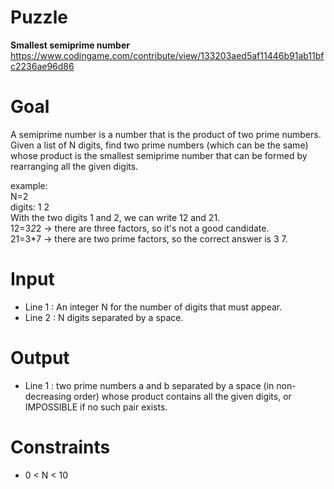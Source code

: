 # Puzzle
**Smallest semiprime number** https://www.codingame.com/contribute/view/133203aed5af11446b91ab11bfc2236ae96d86

# Goal
A semiprime number is a number that is the product of two prime numbers.  
Given a list of N digits, find two prime numbers (which can be the same) whose product is the smallest semiprime number that can be formed by rearranging all the given digits.  

example:  
N=2  
digits: 1 2  
With the two digits 1 and 2, we can write 12 and 21.  
12=3*2*2 -> there are three factors, so it's not a good candidate.  
21=3*7 -> there are two prime factors, so the correct answer is 3 7.  

# Input
* Line 1 : An integer N for the number of digits that must appear.
* Line 2 : N digits separated by a space.

# Output
* Line 1 : two prime numbers a and b separated by a space (in non-decreasing order) whose product contains all the given digits, or IMPOSSIBLE if no such pair exists.

# Constraints
* 0 < N < 10
